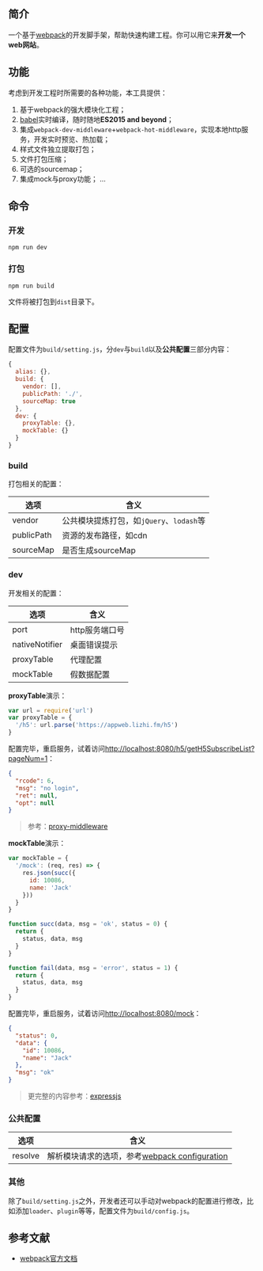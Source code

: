 ## 简介

一个基于[webpack](http://webpack.js.org)的开发脚手架，帮助快速构建工程。你可以用它来**开发一个web网站**。  


## 功能

考虑到开发工程时所需要的各种功能，本工具提供：

1. 基于webpack的强大模块化工程；
2. [babel](http://babeljs.io)实时编译，随时随地**ES2015 and beyond**；
3. 集成`webpack-dev-middleware`+`webpack-hot-middleware`，实现本地http服务，开发实时预览、热加载；
4. 样式文件独立提取打包；
5. 文件打包压缩；
6. 可选的sourcemap；
7. 集成mock与proxy功能；
...


## 命令

### 开发

```shell
npm run dev
```

### 打包

```shell
npm run build
```

文件将被打包到`dist`目录下。


## 配置

配置文件为`build/setting.js`，分`dev`与`build`以及**公共配置**三部分内容：

```javascript
{
  alias: {},
  build: {
    vendor: [],
    publicPath: './',
    sourceMap: true
  },
  dev: {
    proxyTable: {},
    mockTable: {}
  }
}
```

### build

打包相关的配置：

选项 | 含义
---- | ----
vendor | 公共模块提炼打包，如`jQuery`、`lodash`等
publicPath | 资源的发布路径，如cdn
sourceMap | 是否生成sourceMap


### dev

开发相关的配置：

选项 | 含义
---- | ----
port | http服务端口号
nativeNotifier | 桌面错误提示
proxyTable | 代理配置
mockTable | 假数据配置

**proxyTable**演示：

```javascript
var url = require('url')
var proxyTable = {
  '/h5': url.parse('https://appweb.lizhi.fm/h5')
}
```

配置完毕，重启服务，试着访问[http://localhost:8080/h5/getH5SubscribeList?pageNum=1](http://localhost:8080/h5/getH5SubscribeList?pageNum=1)：

```json
{
  "rcode": 6,
  "msg": "no login",
  "ret": null,
  "opt": null
}
```

> 参考：[proxy-middleware](https://github.com/gonzalocasas/node-proxy-middleware)


**mockTable**演示：

```javascript
var mockTable = {
  '/mock': (req, res) => {
    res.json(succ({
      id: 10086,
      name: 'Jack'
    }))
  }
}

function succ(data, msg = 'ok', status = 0) {
  return {
    status, data, msg
  }
}

function fail(data, msg = 'error', status = 1) {
  return {
    status, data, msg
  }
}
```

配置完毕，重启服务，试着访问[http://localhost:8080/mock](http://localhost:8080/mock)：

```json
{
  "status": 0,
  "data": {
    "id": 10086,
    "name": "Jack"
  },
  "msg": "ok"
}
```

> 更完整的内容参考：[expressjs](http://www.expressjs.com.cn/4x/api.html#app.use)


### 公共配置

选项 | 含义
---- | ----
resolve | 解析模块请求的选项，参考[webpack configuration](https://webpack.js.org/configuration/resolve/)


### 其他

除了`build/setting.js`之外，开发者还可以手动对webpack的配置进行修改，比如添加`loader`、`plugin`等等，配置文件为`build/config.js`。


## 参考文献

- [webpack官方文档](http://webpack.js.org/)



